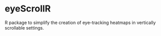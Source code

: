 # eyeScrollR
R package to simplify the creation of eye-tracking heatmaps in vertically scrollable settings.
